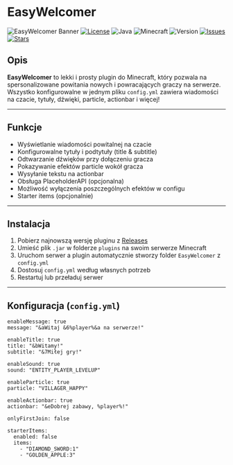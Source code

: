 # EasyWelcomer

![EasyWelcomer Banner](https://img.shields.io/badge/Minecraft-EasyWelcomer-brightgreen)
[![License](https://img.shields.io/badge/license-MIT-blue.svg)](LICENSE)
![Java](https://img.shields.io/badge/Java-17-orange)
![Minecraft](https://img.shields.io/badge/Minecraft-1.21.5-blue)
![Version](https://img.shields.io/badge/version-1.0.0-blueviolet)
[![Issues](https://img.shields.io/badge/issues-0-green)](https://github.com/Goldi3210/EasyWelcomer/issues)
[![Stars](https://img.shields.io/badge/stars-0-yellow)](https://github.com/Goldi3210/EasyWelcomer/stargazers)

## Opis

**EasyWelcomer** to lekki i prosty plugin do Minecraft, który pozwala na spersonalizowane powitania nowych i powracających graczy na serwerze.  
Wszystko konfigurowalne w jednym pliku `config.yml` zawiera wiadomości na czacie, tytuły, dźwięki, particle, actionbar i więcej!

---

## Funkcje

- Wyświetlanie wiadomości powitalnej na czacie  
- Konfigurowalne tytuły i podtytuły (title & subtitle)  
- Odtwarzanie dźwięków przy dołączeniu gracza  
- Pokazywanie efektów particle wokół gracza  
- Wysyłanie tekstu na actionbar  
- Obsługa PlaceholderAPI (opcjonalna)  
- Możliwość wyłączenia poszczególnych efektów w configu  
- Starter items (opcjonalnie)  

---

## Instalacja

1. Pobierz najnowszą wersję pluginu z [Releases](https://github.com/Goldi3210/EasyWelcomer/releases)  
2. Umieść plik `.jar` w folderze `plugins` na swoim serwerze Minecraft  
3. Uruchom serwer a plugin automatycznie stworzy folder `EasyWelcomer` z `config.yml`  
4. Dostosuj `config.yml` według własnych potrzeb  
5. Restartuj lub przeładuj serwer

---

## Konfiguracja (`config.yml`)

```
enableMessage: true
message: "&aWitaj &6%player%&a na serwerze!"

enableTitle: true
title: "&bWitamy!"
subtitle: "&7Miłej gry!"

enableSound: true
sound: "ENTITY_PLAYER_LEVELUP"

enableParticle: true
particle: "VILLAGER_HAPPY"

enableActionbar: true
actionbar: "&eDobrej zabawy, %player%!"

onlyFirstJoin: false

starterItems:
  enabled: false
  items:
    - "DIAMOND_SWORD:1"
    - "GOLDEN_APPLE:3"
